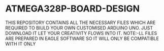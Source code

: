 # ATMEGA328P-BOARD-DESIGN
THIS REPOSITORY CONTAINS ALL THE NECESSARY FILES WHICH ARE REQUIRED TO BIULD YOUR OWN CUSTOMISED ARDUINO UNO.
JUST DOWNLOAD IT LET YOUR CREATIVITY FLOWS INTO IT.
NOTE:-LL FILES ARE PREPARED IN EAGLE SOFTWARE SO IT WILL ONLY BE COMPATIBLE WITH IT ONLY
